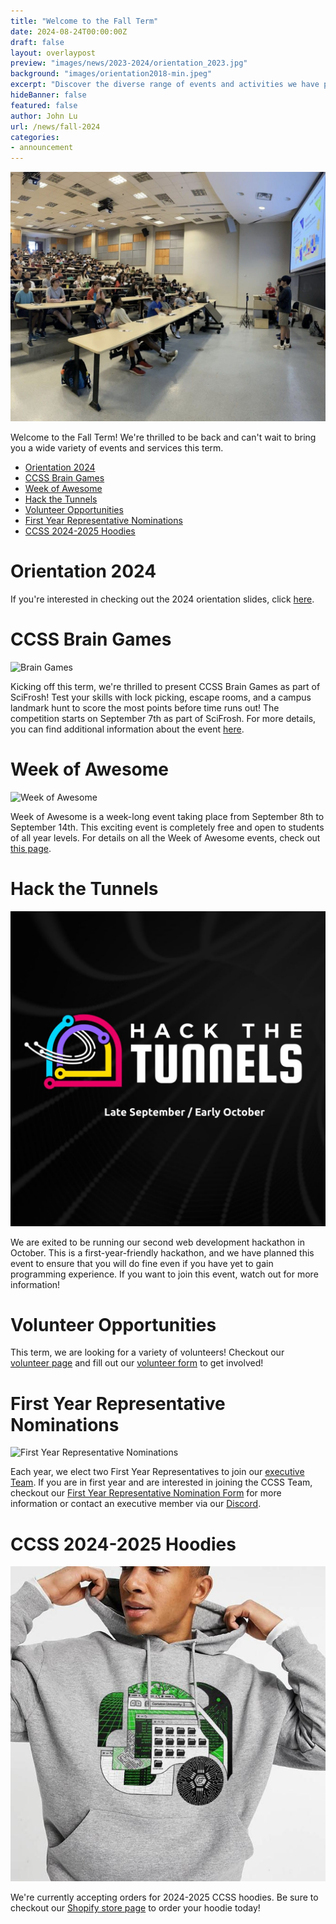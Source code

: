 ```yaml
---
title: "Welcome to the Fall Term"
date: 2024-08-24T00:00:00Z
draft: false
layout: overlaypost
preview: "images/news/2023-2024/orientation_2023.jpg"
background: "images/orientation2018-min.jpeg"
excerpt: "Discover the diverse range of events and activities we have planned for you this term."
hideBanner: false
featured: false
author: John Lu
url: /news/fall-2024
categories:
- announcement
---
```


![New Logo](/images/news/2023-2024/orientation_2023.jpg)

Welcome to the Fall Term! We're thrilled to be back and can't wait to bring you a wide variety of events and services this term.

- [Orientation 2024](#orientation-2024)
- [CCSS Brain Games](#ccss-brain-games)
- [Week of Awesome](#week-of-awesome)
- [Hack the Tunnels](#hack-the-tunnels)
- [Volunteer Opportunities](#volunteer-opportunities)
- [First Year Representative Nominations](#first-year-representative-nominations)
- [CCSS 2024-2025 Hoodies](#ccss-2024-2025-hoodies)

# Orientation 2024

If you're interested in checking out the 2024 orientation slides, click [here](/pdfs/2024-2025/orientation_2024.pdf).

# CCSS Brain Games

![Brain Games](/images/event_posters/2024-2025/brain_games.jpg)

Kicking off this term, we're thrilled to present CCSS Brain Games as part of SciFrosh! Test your skills with lock picking, escape rooms, and a campus landmark hunt to score the most points before time runs out! The competition starts on September 7th as part of SciFrosh. For more details, you can find additional information about the event [here](/events/2024-2025/2024-09-03-brain-games.md/).

# Week of Awesome

![Week of Awesome](/images/event_posters/2024-2025/week_of_awesome_timeline.jpg)

Week of Awesome is a week-long event taking place from September 8th to September 14th. This exciting event is completely free and open to students of all year levels. For details on all the Week of Awesome events, check out [this page](/events/weekofawesome).

# Hack the Tunnels

![Hack the Tunnels](/images/event_posters/2023-2024/hack_the_tunnels.jpg)

We are exited to be running our second web development hackathon in October. This is a first-year-friendly hackathon, and we have planned this event to ensure that you will do fine even if you have yet to gain programming experience. If you want to join this event, watch out for more information!

# Volunteer Opportunities

This term, we are looking for a variety of volunteers! Checkout our [volunteer page](/volunteer) and fill out our [volunteer form](https://docs.google.com/forms/d/e/1FAIpQLSerGXvgd5_uxwg2K5hoDwbIJiTVkIOT0XvoYp2cfWyLx8nIFQ/viewform) to get involved!

# First Year Representative Nominations

![First Year Representative Nominations](/images/news/2024-2025/fyr_poster.jpg)

Each year, we elect two First Year Representatives to join our [executive Team](/about/team). If you are in first year and are interested in joining the CCSS Team, checkout our [First Year Representative Nomination Form](https://forms.gle/DG2pWZNh4HBiuk198) for more information or contact an executive member via our [Discord](http://discord.carletoncomputersciencesociety.ca/).

# CCSS 2024-2025 Hoodies

![CCSS Hoodies](/images/news/2023-2024/hoodies.jpg)

We're currently accepting orders for 2024-2025 CCSS hoodies. Be sure to checkout our [Shopify store page](https://carletoncss.myshopify.com) to order your hoodie today!


